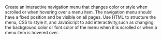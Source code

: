 Create an interactive navigation menu that changes color or style when scrolled or when hovering over a menu item.
The navigation menu should have a fixed position and be visible on all pages.
Use HTML to structure the menu, CSS to style it, and JavaScript to add interactivity,such as changing the background color or font color of the menu when it is scrolled or when a menu item is hovered over. 
